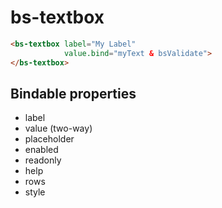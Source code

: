 # bs-textbox

```html
<bs-textbox label="My Label"
            value.bind="myText & bsValidate">
</bs-textbox>
```

## Bindable properties

- label
- value (two-way)
- placeholder
- enabled
- readonly
- help
- rows
- style